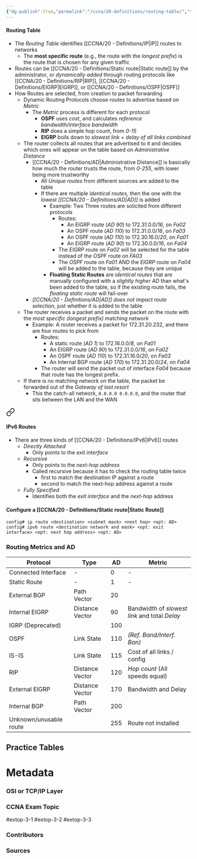 ```yaml
---
{"dg-publish":true,"permalink":"/ccna/20-definitions/routing-table/","tags":["defs_ccna"],"created":"2023-11-05T10:55:11.000-08:00","updated":"2023-11-19T12:05:53.000-08:00"}
---
```


#### Routing Table
- The *Routing Table* identifies [[CCNA/20 - Definitions/IP\|IP]] routes to networks
	- The **most specific route** (e.g., the route with the *longest prefix*) is the route that is chosen for any given traffic
- Routes can be [[CCNA/20 - Definitions/Static route\|Static route]] by the administrator, or *dynamically added* through routing protocols like [[CCNA/20 - Definitions/RIP\|RIP]], [[CCNA/20 - Definitions/EIGRP\|EIGRP]], or [[CCNA/20 - Definitions/OSPF\|OSPF]]
- How Routes are selected, from creation to packet forwarding
	- Dynamic Routing Protocols choose routes to advertise based on *Metric*
		- The *Metric* process is different for each protocol
			- **OSPF** uses *cost*, and calculates *reference bandwidth/interface bandwidth*
			- **RIP** does a simple hop count, from *0-15*
			- **EIGRP** boils down to *slowest link* + *delay of all links combined*
	- The router collects all routes that are advertised to it and decides which ones will appear on the table based on *Administrative Distance*
		- [[CCNA/20 - Definitions/AD\|Administrative Distance]] is basically how much the router trusts the route, from *0-255*, with lower being more trustworthy
			- All *Unique routes* from different sources are added to the table
			- If there are multiple *identical routes*, then the one with the *lowest [[CCNA/20 - Definitions/AD\|AD]]* is added
				- Example: Two Three routes are solicited from different protocols
					- Routes:
						- An EIGRP route (*AD 90*) to 172.31.0.0/*16*, on *Fa02*
						- An OSPF route (*AD 110*) to 172.31.0.0/*16*, on *Fa03*
						- An OSPF route (*AD 110*) to 172.30.16.0/*20*, on *Fa01*
						- An EIGRP route (*AD 90*) to 172.30.0.0/*16*, on *Fa04*
					- The *EIGRP* route on *Fa02* will be selected for the table instead of the *OSPF* route on *FA03*
					- The *OSPF* route on *Fa01* AND the *EIGRP* route on *Fa04* will be added to the table, because they are unique
				- **Floating Static Routes** are *identical routes* that are manually configured with a *slightly higher AD* than what's been added to the table, so if the existing route fails, the *floating static route* will fail-over
		- *[[CCNA/20 - Definitions/AD\|AD]] does not impact route selection*, just whether it is added to the table
	- The router receives a packet and sends the packet on the route with the *most specific (longest prefix)* matching network
		- Example: A router receives a packet for 172.31.20.232, and there are four routes to pick from
			- Routes:
				- A static route (*AD 1*) to 172.16.0.0/*8*, on *Fa01*
				- An EIGRP route (*AD 90*) to 172.31.0.0/*16*, on *Fa02*
				- An OSPF route (*AD 110*) to 172.31.16.0/*20*, on *Fa03*
				- An Internal BGP route (*AD 170*) to 172.31.20.0/*24*, on *Fa04*
			- The router will send the packet out of interface *Fa04* because that route has the longest prefix.
	- If there is no matching network on the table, the packet be forwarded out of the *Gateway of last resort*
		- This the catch-all network, `0.0.0.0 0.0.0.0`, and the router that sits between the LAN and the WAN


<div class="transclusion internal-embed is-loaded"><a class="markdown-embed-link" href="/ccna/20-definitions/static-route/#i-pv6-routes" aria-label="Open link"><svg xmlns="http://www.w3.org/2000/svg" width="24" height="24" viewBox="0 0 24 24" fill="none" stroke="currentColor" stroke-width="2" stroke-linecap="round" stroke-linejoin="round" class="svg-icon lucide-link"><path d="M10 13a5 5 0 0 0 7.54.54l3-3a5 5 0 0 0-7.07-7.07l-1.72 1.71"></path><path d="M14 11a5 5 0 0 0-7.54-.54l-3 3a5 5 0 0 0 7.07 7.07l1.71-1.71"></path></svg></a><div class="markdown-embed">



#### IPv6 Routes
- There are three kinds of [[CCNA/20 - Definitions/IPv6\|IPv6]] routes
	- *Directly Attached*
		- Only points to the *exit interface*
	- *Recursive*
		- Only points to the *next-hop address*
		- Called recursive because it has to check the routing table twice
			- first to match the destination IP against a route
			- second to match the next-hop address against a route
	- *Fully Specified*
		- Identifies both the *exit interface* and the *next-hop* address


</div></div>


#### Configure a [[CCNA/20 - Definitions/Static route\|Static Route]]
`config# ip route <destination> <subnet mask> <next hop> <opt: AD>`
`config# ipv6 route <destination network and mask> <opt: exit interface> <opt: next hop address> <opt: AD>  `


### Routing Metrics and AD
| Protocol               | Type            | AD  | Metric                                           |
| ---------------------- | --------------- | --- | ------------------------------------------------ |
| Connected Interface    | -               | 0   | -                                                |
| Static Route           | -               | 1   | -                                                |
| External BGP           | Path Vector     | 20  |                                                  |
| Internal EIGRP         | Distance Vector | 90  | Bandwidth of *slowest link* and total *Delay*        |
| IGRP (Deprecated)      |                 | 100 |                                                  |
| OSPF                   | Link State      | 110 | *(Ref. Band/Interf. Ban)* |
| IS-IS                  | Link State      | 115 | Cost of all links / config                       |
| RIP                    | Distance Vector | 120 | *Hop count* (All speeds equal)                     |
| External EIGRP         | Distance Vector | 170 | Bandwidth and Delay                              |
| Internal BGP           | Path Vector     | 200 |                                                  |
| Unknown/unusable route |                 | 255 | Route not installed                              |

## Practice Tables






# Metadata
### OSI or TCP/IP Layer

### CCNA Exam Topic
#extop-3-1 #extop-3-2 #extop-3-3 
### Contributors

### Sources
